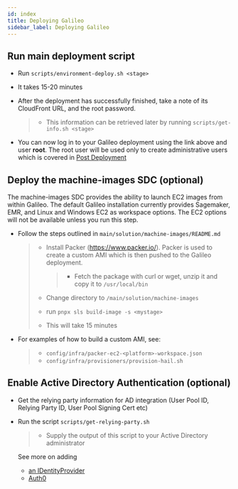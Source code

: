 ```yaml
---
id: index
title: Deploying Galileo
sidebar_label: Deploying Galileo
---
```


Run main deployment script
--------------------------

-   Run `scripts/environment-deploy.sh <stage>`

-   It takes 15-20 minutes

-   After the deployment has successfully finished, take a note of its
    CloudFront URL, and the root password.

    > -   This information can be retrieved later by running
    >     `scripts/get-info.sh <stage>`

-   You can now log in to your Galileo deployment using the link above
    and user **root**. The root user will be used only to create
    administrative users which is covered in [Post Deployment](/deployment/post_deployment/index)

Deploy the machine-images SDC (optional)
----------------------------------------

The machine-images SDC provides the ability to launch EC2 images from
within Galileo. The default Galileo installation currently provides
Sagemaker, EMR, and Linux and Windows EC2 as workspace options. The EC2
options will not be available unless you run this step.

-   Follow the steps outlined in
    `main/solution/machine-images/README.md`

    > -   Install Packer (<https://www.packer.io/>). Packer is used to
    >     create a custom AMI which is then pushed to the Galileo
    >     deployment.
    >
    >     > -   Fetch the package with curl or wget, unzip it and copy
    >     >     it to `/usr/local/bin`
    >
    > -   Change directory to `/main/solution/machine-images`
    >
    > -   run `pnpx sls build-image -s <mystage>`
    >
    > -   This will take 15 minutes

-   For examples of how to build a custom AMI, see:

    > -   `config/infra/packer-ec2-<platform>-workspace.json`
    > -   `config/infra/provisioners/provision-hail.sh`

Enable Active Directory Authentication (optional)
-------------------------------------------------

-   Get the relying party information for AD integration (User Pool ID,
    Relying Party ID, User Pool Signing Cert etc)

-   Run the script `scripts/get-relying-party.sh`

    > -   Supply the output of this script to your Active Directory
    >     administrator
    
    See more on adding 
    - [an IDentityProvider](/deployment/configuration/auth/configuring_idp)
    - [Auth0](/deployment/configuration/auth/configuring_auth0)
